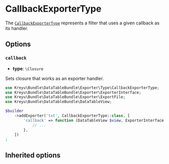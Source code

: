 <script setup>
    import ExporterTypeOptions from "./options/exporter.md";
</script>

# CallbackExporterType

The [`CallbackExporterType`](https://github.com/Kreyu/data-table-bundle/blob/main/src/Exporter/Type/CallbackExporterType.php) represents a filter that uses a given callback as its handler.

## Options

### `callback`

- **type**: `\Closure`

Sets closure that works as an exporter handler.

```php
use Kreyu\Bundle\DataTableBundle\Exporter\Type\CallbackExporterType;
use Kreyu\Bundle\DataTableBundle\Exporter\ExporterInterface;
use Kreyu\Bundle\DataTableBundle\Exporter\ExportFile;
use Kreyu\Bundle\DataTableBundle\DataTableView;

$builder
    ->addExporter('txt', CallbackExporterType::class, [
        'callback' => function (DataTableView $view, ExporterInterface $exporter, string $filename): ExportFile {
            // ...
        },
    ])
;
```

## Inherited options

<ExporterTypeOptions />
